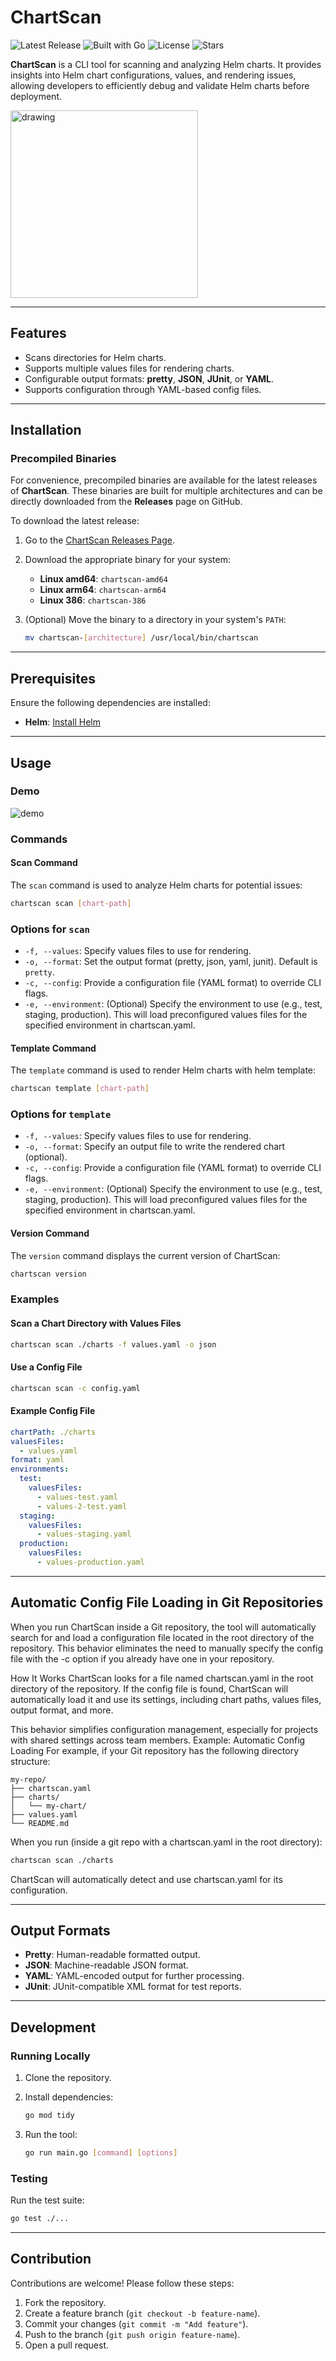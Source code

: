 # ChartScan

![Latest Release](https://img.shields.io/github/release/Jaydee94/chartscan.svg)
![Built with Go](https://img.shields.io/badge/built%20with-Go-00ADD8.svg)
![License](https://img.shields.io/github/license/Jaydee94/chartscan.svg)
![Stars](https://img.shields.io/github/stars/Jaydee94/chartscan.svg)

**ChartScan** is a CLI tool for scanning and analyzing Helm charts. It provides insights into Helm chart configurations, values, and rendering issues, allowing developers to efficiently debug and validate Helm charts before deployment.

<img src="logo/chartscan_icon.png" alt="drawing" width="300"/>

---

## Features

- Scans directories for Helm charts.
- Supports multiple values files for rendering charts.
- Configurable output formats: **pretty**, **JSON**, **JUnit**, or **YAML**.
- Supports configuration through YAML-based config files.

---

## Installation

### Precompiled Binaries

For convenience, precompiled binaries are available for the latest releases of **ChartScan**. These binaries are built for multiple architectures and can be directly downloaded from the **Releases** page on GitHub.

To download the latest release:

1. Go to the [ChartScan Releases Page](https://github.com/Jaydee94/chartscan/releases).
2. Download the appropriate binary for your system:
   - **Linux amd64**: `chartscan-amd64`
   - **Linux arm64**: `chartscan-arm64`
   - **Linux 386**: `chartscan-386`
3. (Optional) Move the binary to a directory in your system's `PATH`:

   ```bash
   mv chartscan-[architecture] /usr/local/bin/chartscan
   ```

---

## Prerequisites

Ensure the following dependencies are installed:

- **Helm**: [Install Helm](https://helm.sh/docs/intro/install/)

---

## Usage

### Demo

![demo](demo/chartscan.gif)

### Commands

#### Scan Command

The `scan` command is used to analyze Helm charts for potential issues:

```bash
chartscan scan [chart-path]
```

### Options for `scan`

- `-f, --values`: Specify values files to use for rendering.
- `-o, --format`: Set the output format (pretty, json, yaml, junit). Default is `pretty`.
- `-c, --config`: Provide a configuration file (YAML format) to override CLI flags.
- `-e, --environment`: (Optional) Specify the environment to use (e.g., test, staging, production). This will load preconfigured values files for the specified environment in chartscan.yaml.

#### Template Command

The `template` command is used to render Helm charts with helm template:

```bash
chartscan template [chart-path]
```

### Options for `template`

- `-f, --values`: Specify values files to use for rendering.
- `-o, --format`: Specify an output file to write the rendered chart (optional).
- `-c, --config`: Provide a configuration file (YAML format) to override CLI flags.
- `-e, --environment`: (Optional) Specify the environment to use (e.g., test, staging, production). This will load preconfigured values files for the specified environment in chartscan.yaml.

#### Version Command

The `version` command displays the current version of ChartScan:

```bash
chartscan version
```

### Examples

#### Scan a Chart Directory with Values Files

```bash
chartscan scan ./charts -f values.yaml -o json
```

#### Use a Config File

```bash
chartscan scan -c config.yaml
```

#### Example Config File

```yaml
chartPath: ./charts
valuesFiles:
  - values.yaml
format: yaml
environments:
  test:
    valuesFiles:
      - values-test.yaml
      - values-2-test.yaml
  staging:
    valuesFiles:
      - values-staging.yaml
  production:
    valuesFiles:
      - values-production.yaml
```

---

## Automatic Config File Loading in Git Repositories

When you run ChartScan inside a Git repository, the tool will automatically search for and load a configuration file located in the root directory of the repository. This behavior eliminates the need to manually specify the config file with the -c option if you already have one in your repository.

How It Works
ChartScan looks for a file named chartscan.yaml in the root directory of the repository.
If the config file is found, ChartScan will automatically load it and use its settings, including chart paths, values files, output format, and more.

This behavior simplifies configuration management, especially for projects with shared settings across team members.
Example: Automatic Config Loading
For example, if your Git repository has the following directory structure:

```
my-repo/
├── chartscan.yaml
├── charts/
│   └── my-chart/
├── values.yaml
└── README.md
```

When you run (inside a git repo with a chartscan.yaml in the root directory):

```bash
chartscan scan ./charts
```

ChartScan will automatically detect and use chartscan.yaml for its configuration.

---

## Output Formats

- **Pretty**: Human-readable formatted output.
- **JSON**: Machine-readable JSON format.
- **YAML**: YAML-encoded output for further processing.
- **JUnit**: JUnit-compatible XML format for test reports.

---

## Development

### Running Locally

1. Clone the repository.
2. Install dependencies:

   ```bash
   go mod tidy
   ```

3. Run the tool:

   ```bash
   go run main.go [command] [options]
   ```

### Testing

Run the test suite:

```bash
go test ./...
```

---

## Contribution

Contributions are welcome! Please follow these steps:

1. Fork the repository.
2. Create a feature branch (`git checkout -b feature-name`).
3. Commit your changes (`git commit -m "Add feature"`).
4. Push to the branch (`git push origin feature-name`).
5. Open a pull request.
